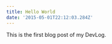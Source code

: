 ```yaml
---
title: Hello World
date: '2015-05-01T22:12:03.284Z'
---
```


This is the first blog post of my DevLog.
